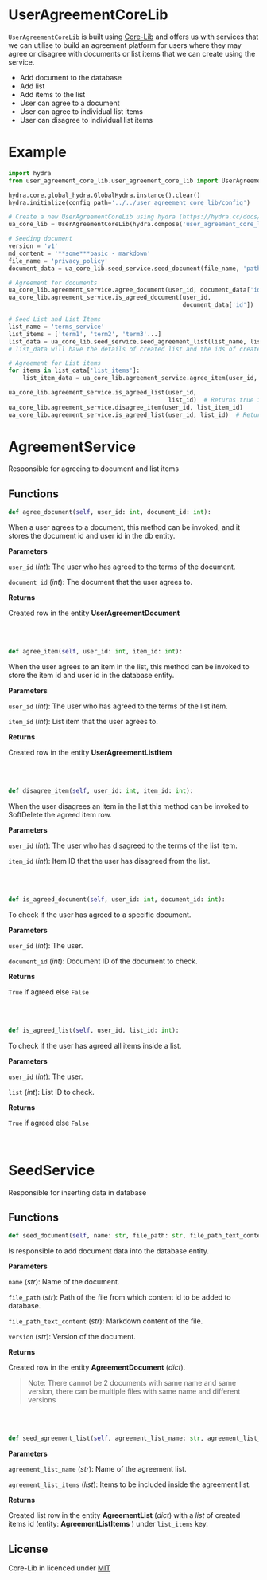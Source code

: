 # UserAgreementCoreLib
`UserAgreementCoreLib` is built using [Core-Lib](https://github.com/shay-te/core-lib) and offers us with services that we can utilise to build an agreement platform for users where they 
may agree or disagree with documents or list items that we can create using the service. 

- Add document to the database
- Add list 
- Add items to the list
- User can agree to a document
- User can agree to individual list items
- User can disagree to individual list items


# Example

```python
import hydra
from user_agreement_core_lib.user_agreement_core_lib import UserAgreementCoreLib

hydra.core.global_hydra.GlobalHydra.instance().clear()
hydra.initialize(config_path='../../user_agreement_core_lib/config')

# Create a new UserAgreementCoreLib using hydra (https://hydra.cc/docs/next/advanced/compose_api/) config
ua_core_lib = UserAgreementCoreLib(hydra.compose('user_agreement_core_lib.yaml'))

# Seeding document
version = 'v1'
md_content = '**some***basic - markdown'
file_name = 'privacy_policy'
document_data = ua_core_lib.seed_service.seed_document(file_name, 'path/to/file', md_content, version)

# Agreement for documents
ua_core_lib.agreement_service.agree_document(user_id, document_data['id'])
ua_core_lib.agreement_service.is_agreed_document(user_id,
                                                 document_data['id'])  # Returns True is user has agreed the document

# Seed List and List Items
list_name = 'terms_service'
list_items = ['term1', 'term2', 'term3'...]
list_data = ua_core_lib.seed_service.seed_agreement_list(list_name, list_items)
# list_data will have the details of created list and the ids of created items

# Agreement for List items
for items in list_data['list_items']:
    list_item_data = ua_core_lib.agreement_service.agree_item(user_id, items['id'])

ua_core_lib.agreement_service.is_agreed_list(user_id,
                                             list_id)  # Returns true if the user has agreed to all the list items
ua_core_lib.agreement_service.disagree_item(user_id, list_item_id)
ua_core_lib.agreement_service.is_agreed_list(user_id, list_id)  # Returns false after disagreeing to one item

```



# AgreementService

Responsible for agreeing to document and list items

## Functions

```python
def agree_document(self, user_id: int, document_id: int):
```

When a user agrees to a document, this method can be invoked, and it stores the document id and user id in the db entity. 

**Parameters**

`user_id` (*int*): The user who has agreed to the terms of the document.

`document_id` (*int*): The document that the user agrees to.

**Returns**

Created row in the entity **UserAgreementDocument** 


<br/><br/>

```python
def agree_item(self, user_id: int, item_id: int):
```

When the user agrees to an item in the list, this method can be invoked to store the item id and user id in the database entity.

**Parameters**

`user_id` (*int*): The user who has agreed to the terms of the list item.

`item_id` (*int*): List item that the user agrees to.

**Returns**

Created row in the entity **UserAgreementListItem** 

<br/><br/>

```python
def disagree_item(self, user_id: int, item_id: int):
```

When the user disagrees an item in the list this method can be invoked to SoftDelete the agreed item row.

**Parameters**

`user_id` (*int*): The user who has disagreed to the terms of the list item.

`item_id` (*int*): Item ID that the user has disagreed from the list.

<br/><br/>

```python
def is_agreed_document(self, user_id: int, document_id: int):
```

To check if the user has agreed to a specific document.

**Parameters**

`user_id` (*int*): The user.

`document_id` (*int*): Document ID of the document to check.

**Returns**

`True` if agreed else `False`

<br/><br/>

```python
def is_agreed_list(self, user_id, list_id: int):
```

To check if the user has agreed all items inside a list.

**Parameters**

`user_id` (*int*): The user.

`list` (*int*): List ID to check.

**Returns**

`True` if agreed else `False`

<br/>

# SeedService
 
Responsible for inserting data in database

## Functions 

```python
def seed_document(self, name: str, file_path: str, file_path_text_content: str, version: str):
```
Is responsible to add document data into the database entity.

**Parameters**

`name` (*str*): Name of the document.

`file_path` (*str*): Path of the file from which content id to be added to database.

`file_path_text_content` (*str*): Markdown content of the file.

`version` (*str*): Version of the document.

**Returns**

Created row in the entity **AgreementDocument** (*dict*).

>Note: There cannot be 2 documents with same name and same version, there can be multiple files with same name and different versions

<br/><br/>

```python
def seed_agreement_list(self, agreement_list_name: str, agreement_list_items: list = []):
```
**Parameters**

`agreement_list_name` (*str*): Name of the agreement list.

`agreement_list_items` (*list*): Items to be included inside the agreement list.

**Returns**

Created list row in the entity **AgreementList** (*dict*) with a *list* of created items id (entity: **AgreementListItems** ) under `list_items` key.


## License
Core-Lib in licenced under [MIT](https://github.com/shacoshe/core-lib/blob/master/LICENSE)
